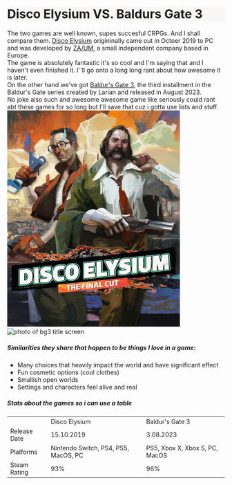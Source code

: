 <!DOCTYPE html>
<html>

<head>
<link rel="stylesheet" href = "stylesheet.css">
<title> Disco Elysium vs Baldurs Gate 3</title>

</head>

<body>

    
<h1 style =  background-color:#f8f7f6>Disco Elysium VS. Baldurs Gate 3</h1>

<div class = "normal"> The two games are well known, supes succesful CRPGs. And I shall compare them. <a href= "https://discoelysium.com/">Disco Elysium</a> origininally came out in Octoer 2019 to PC and was developed by <a href = https://zaumstudio.com>ZA/UM</a>, a small independent company based in Europe. <br> The game is absolutely fantastic it's so cool and I'm saying that and I haven't even finished it. I''ll go onto a long long rant about how awesome it is later. <br> On the other hand we've got <a href = "https://baldursgate3.game">Baldur's Gate 3</a>, the third installment in the Baldur's Gate series created by Larian and released in August 2023. <br> No joke also such and awesome awesome game like seriously could rant abt these games for so long but I'll save that cuz i gotta use lists and stuff. </div>

<img src = "discoelysium.jpeg" alt = "Photo of disco elysium title page" width = 400px height = 500px display: inline-block>

<img src = "bg3.avif" alt = "photo of bg3 title screen" width = 400px height = 500px display: inline-block>

<h5> Similarities they share that happen to be things I love in a game:</h5>
<ul style="list-style-type:square;">
    <li>Many choices that heavily impact the world and have significant effect</li>
    <li>Fun cosmetic options (cool clothes)</li>
    <li>Smallish open worlds</li>
    <li>Settings and characters feel alive and real</li>


</ul >

<h5>Stats about the games so i can use a table</h5>
<table>
<tr>
<td></td>
<td>Disco Elysium</td>
<td>Baldur's Gate 3</td>
</tr>

<tr>
    <td>Release Date</td>
    <td>15.10.2019</td>
    <td>3.08.2023</td>

</tr>

<tr>
    <td>Platforms</td>
    <td>Nintendo Switch, PS4, PS5, MacOS, PC</td>
    <td>PS5, Xbox X, Xbox S, PC, MacOS</td>
</tr>

<tr>
    <td>Steam Rating</td>
    <td>93%</td>
    <td>96%</td>
</tr>

</table>

</body>


</html>
